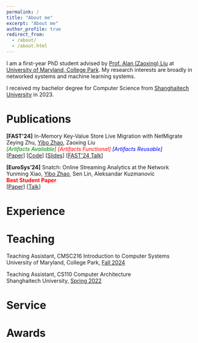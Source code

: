 ```yaml
---
permalink: /
title: "About me"
excerpt: "About me"
author_profile: true
redirect_from: 
  - /about/
  - /about.html
---
```


I am a first-year PhD student advised by [Prof. Alan (Zaoxing) Liu](https://zaoxing.github.io/) at [University of Maryland, College Park](https://umd.edu/). My research interests are broadly in networked systems and machine learning systems. 

I received my bachelor degree for Computer Science from [Shanghaitech University](http://shanghaitech.edu.cn/eng/) in 2023.

Publications
======
**[FAST'24]** In-Memory Key-Value Store Live Migration with NetMigrate  
Zeying Zhu, <u>Yibo Zhao</u>, Zaoxing Liu  
<em><font color="green">[Artifacts Available]</font> <font color="red">[Artifacts Functional]</font> <font color="blue">[Artifacts Reusable]</font></em>  
[[Paper](https://www.usenix.org/system/files/fast24-zhu.pdf)] [[Code](https://github.com/Froot-NetSys/NetMigrate)] [[Slides](https://zzylol.github.io/files/NetMigrate_slides_zhu.pptx)] [[FAST'24 Talk](https://youtu.be/l1fZykAGdM0)] 

**[EuroSys’24]** Snatch: Online Streaming Analytics at the Network   
Yunming Xiao, <u>Yibo Zhao</u>, Sen Lin, Aleksandar Kuzmanovic <br>
<strong><font color="red">Best Student Paper </font> </strong>   
[[Paper](https://yunmingxiao.github.io/publication/sn)] [[Talk](https://www.youtube.com/watch?v=O0XLfwpqgTY&feature=youtu.be)]  



Experience
======
<!-- Research Intern  
Social Computing Group, Microsoft Research Asia, Beijing  
Oct. 2022 - Jan 2023 -->


Teaching
======
Teaching Assistant, CMSC216 Introduction to Computer Systems <br>
University of Maryland, College Park, [Fall 2024](https://www.cs.umd.edu/~profk/216/)  

Teaching Assistant, CS110 Computer Architecture  
Shanghaitech University, [Spring 2022](http://robotics.shanghaitech.edu.cn/courses/ca/22s/)

Service
======

Awards
======

